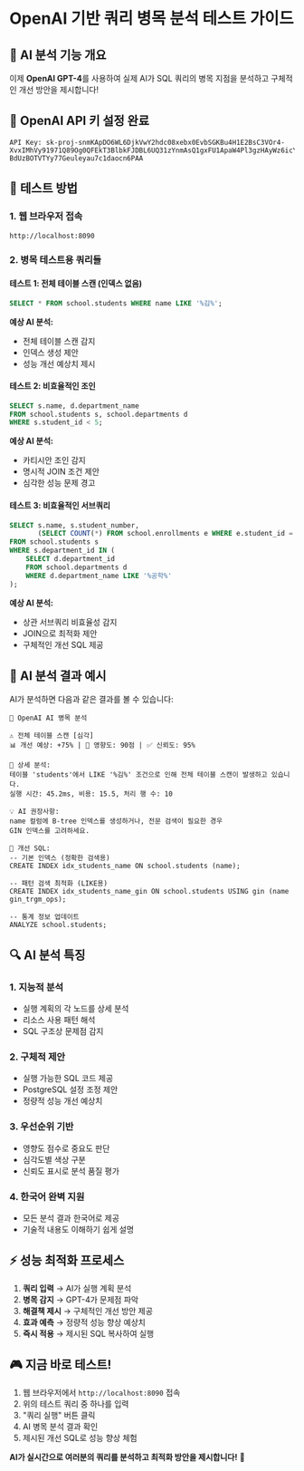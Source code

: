 # OpenAI 기반 쿼리 병목 분석 테스트 가이드

## 🤖 AI 분석 기능 개요

이제 **OpenAI GPT-4**를 사용하여 실제 AI가 SQL 쿼리의 병목 지점을 분석하고 구체적인 개선 방안을 제시합니다!

## 🔑 OpenAI API 키 설정 완료

```
API Key: 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
```

## 🚀 테스트 방법

### 1. 웹 브라우저 접속
```
http://localhost:8090
```

### 2. 병목 테스트용 쿼리들

#### 테스트 1: 전체 테이블 스캔 (인덱스 없음)
```sql
SELECT * FROM school.students WHERE name LIKE '%김%';
```
**예상 AI 분석:**
- 전체 테이블 스캔 감지
- 인덱스 생성 제안
- 성능 개선 예상치 제시

#### 테스트 2: 비효율적인 조인
```sql
SELECT s.name, d.department_name 
FROM school.students s, school.departments d 
WHERE s.student_id < 5;
```
**예상 AI 분석:**
- 카티시안 조인 감지
- 명시적 JOIN 조건 제안
- 심각한 성능 문제 경고

#### 테스트 3: 비효율적인 서브쿼리
```sql
SELECT s.name, s.student_number,
       (SELECT COUNT(*) FROM school.enrollments e WHERE e.student_id = s.student_id) as enrollment_count
FROM school.students s
WHERE s.department_id IN (
    SELECT d.department_id 
    FROM school.departments d 
    WHERE d.department_name LIKE '%공학%'
);
```
**예상 AI 분석:**
- 상관 서브쿼리 비효율성 감지
- JOIN으로 최적화 제안
- 구체적인 개선 SQL 제공

## 🎯 AI 분석 결과 예시

AI가 분석하면 다음과 같은 결과를 볼 수 있습니다:

```
🤖 OpenAI AI 병목 분석

⚠️ 전체 테이블 스캔 [심각]
📊 개선 예상: +75% | 🎯 영향도: 90점 | ✅ 신뢰도: 95%

📝 상세 분석:
테이블 'students'에서 LIKE '%김%' 조건으로 인해 전체 테이블 스캔이 발생하고 있습니다. 
실행 시간: 45.2ms, 비용: 15.5, 처리 행 수: 10

💡 AI 권장사항:
name 컬럼에 B-tree 인덱스를 생성하거나, 전문 검색이 필요한 경우 
GIN 인덱스를 고려하세요.

🔧 개선 SQL:
-- 기본 인덱스 (정확한 검색용)
CREATE INDEX idx_students_name ON school.students (name);

-- 패턴 검색 최적화 (LIKE용)  
CREATE INDEX idx_students_name_gin ON school.students USING gin (name gin_trgm_ops);

-- 통계 정보 업데이트
ANALYZE school.students;
```

## 🔍 AI 분석 특징

### 1. **지능적 분석**
- 실행 계획의 각 노드를 상세 분석
- 리소스 사용 패턴 해석
- SQL 구조상 문제점 감지

### 2. **구체적 제안**
- 실행 가능한 SQL 코드 제공
- PostgreSQL 설정 조정 제안
- 정량적 성능 개선 예상치

### 3. **우선순위 기반**
- 영향도 점수로 중요도 판단
- 심각도별 색상 구분
- 신뢰도 표시로 분석 품질 평가

### 4. **한국어 완벽 지원**
- 모든 분석 결과 한국어로 제공
- 기술적 내용도 이해하기 쉽게 설명

## ⚡ 성능 최적화 프로세스

1. **쿼리 입력** → AI가 실행 계획 분석
2. **병목 감지** → GPT-4가 문제점 파악  
3. **해결책 제시** → 구체적인 개선 방안 제공
4. **효과 예측** → 정량적 성능 향상 예상치
5. **즉시 적용** → 제시된 SQL 복사하여 실행

## 🎮 지금 바로 테스트!

1. 웹 브라우저에서 `http://localhost:8090` 접속
2. 위의 테스트 쿼리 중 하나를 입력
3. "쿼리 실행" 버튼 클릭
4. AI 병목 분석 결과 확인
5. 제시된 개선 SQL로 성능 향상 체험

**AI가 실시간으로 여러분의 쿼리를 분석하고 최적화 방안을 제시합니다!** 🚀 